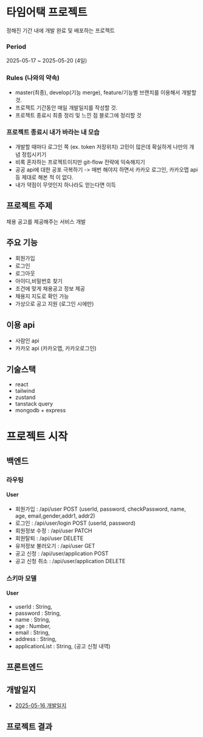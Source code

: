 # 타임어택 프로젝트

정해진 기간 내에 개발 완료 및 배포하는 프로젝트

### Period
2025-05-17 ~ 2025-05-20 (4일)

### Rules (나와의 약속)
- master(최종), develop(기능 merge), feature/기능별 브랜치를 이용해서 개발할 것. 
- 프로젝트 기간동안 매일 개발일지를 작성할 것.
- 프로젝트 종료시 최종 정리 및 느낀 점 블로그에 정리할 것

### 프로젝트 종료시 내가 바라는 내 모습
- 개발할 때마다 로그인 쪽 (ex. token 저장위치) 고민이 많은데 확실하게 나만의 개념 정립시키기
- 비록 혼자하는 프로젝트이지만 git-flow 전략에 익숙해지기
- 공공 api에 대한 공포 극복하기 -> 매번 해야지 하면서 카카오 로그인, 카카오맵 api 등 제대로 해본 적 이 없다.
- 내가 약점이 무엇인지 하나라도 얻는다면 이득

## 프로젝트 주제

채용 공고를 제공해주는 서비스 개발

## 주요 기능

- 회원가입
- 로그인
- 로그아웃
- 아이디,비밀번호 찾기
- 조건에 맞게 채용공고 정보 제공
- 채용지 지도로 확인 가능
- 가상으로 공고 지원 (로그인 시에만)

## 이용 api
- 사람인 api
- 카카오 api (카카오맵, 카카오로그인)

## 기술스택
- react
- tailwind
- zustand
- tanstack query
- mongodb + express


# 프로젝트 시작

## 백엔드

### 라우팅

#### User
- 회원가입 : /api/user POST (userId, password, checkPassword, name, age, email,gender,addr1, addr2)
- 로그인 : /api/user/login POST (userId, password)
- 회원정보 수정 : /api/user PATCH
- 회원탈퇴 : /api/user DELETE
- 유저정보 불러오기 : /api/user GET
- 공고 신청 : /api/user/application POST
- 공고 신청 취소 : /api/user/application DELETE

### 스키마 모델

#### User
- userId : String,
- password : String,
- name : String,
- age : Number,
- email : String,
- address : String,
- applicationList : String,  (공고 신청 내역)


## 프론트엔드


## 개발일지
 - [2025-05-16 개발일지]()

## 프로젝트 결과